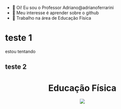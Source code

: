 - 👋 Oi! Eu sou o Professor Adriano@adrianoferrarini
- 👀 Meu interesse é aprender sobre o github
- 🌱 Trabalho na área de Educação Física


<!---
adrianoferrarini/adrianoferrarini is a ✨ special ✨ repository because its `README.md` (this file) appears on your GitHub profile.
You can click the Preview link to take a look at your changes.
--->
# teste 1
estou tentando
## teste 2
<h1 align="center"> Educação Física </h1>
<p align="center">
<img src="http://img.shields.io/static/v1?label=STATUS&message=EM%20DESENVOLVIMENTO&color=GREEN&style=for-the-badge"/>
</p>
